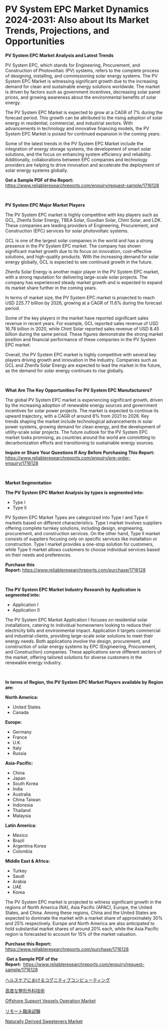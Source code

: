 <p><h1>PV System EPC Market Dynamics 2024-2031: Also about Its Market Trends, Projections, and Opportunities</h1></p><p><strong>PV System EPC Market Analysis and Latest Trends</strong></p>
<p><p>PV System EPC, which stands for Engineering, Procurement, and Construction of Photovoltaic (PV) systems, refers to the complete process of designing, installing, and commissioning solar energy systems. The PV System EPC Market is witnessing significant growth due to the increasing demand for clean and sustainable energy solutions worldwide. The market is driven by factors such as government incentives, decreasing solar panel prices, and growing awareness about the environmental benefits of solar energy.</p><p>The PV System EPC Market is expected to grow at a CAGR of 7% during the forecast period. This growth can be attributed to the rising adoption of solar energy in residential, commercial, and industrial sectors. With advancements in technology and innovative financing models, the PV System EPC Market is poised for continued expansion in the coming years.</p><p>Some of the latest trends in the PV System EPC Market include the integration of energy storage systems, the development of smart solar solutions, and the focus on enhancing system efficiency and reliability. Additionally, collaborations between EPC companies and technology providers are helping to drive innovation and accelerate the deployment of solar energy systems globally.</p></p>
<p><strong>Get a Sample PDF of the Report:&nbsp;</strong> <a href="https://www.reliableresearchreports.com/enquiry/request-sample/1716128">https://www.reliableresearchreports.com/enquiry/request-sample/1716128</a></p>
<p>&nbsp;</p>
<p><strong>PV System EPC Major Market Players</strong></p>
<p><p>The PV System EPC market is highly competitive with key players such as GCL, Zhenfa Solar Energy, TBEA Solar, Guodian Solar, Chint Solar, and LDK. These companies are leading providers of Engineering, Procurement, and Construction (EPC) services for solar photovoltaic systems.</p><p>GCL is one of the largest solar companies in the world and has a strong presence in the PV System EPC market. The company has shown significant market growth due to its focus on innovation, cost-effective solutions, and high-quality products. With the increasing demand for solar energy globally, GCL is expected to see continued growth in the future.</p><p>Zhenfa Solar Energy is another major player in the PV System EPC market, with a strong reputation for delivering large-scale solar projects. The company has experienced steady market growth and is expected to expand its market share further in the coming years. </p><p>In terms of market size, the PV System EPC market is projected to reach USD 225.77 billion by 2026, growing at a CAGR of 11.6% during the forecast period. </p><p>Some of the key players in the market have reported significant sales revenue in recent years. For example, GCL reported sales revenue of USD 16.78 billion in 2020, while Chint Solar reported sales revenue of USD 8.45 billion during the same period. These figures demonstrate the strong market position and financial performance of these companies in the PV System EPC market. </p><p>Overall, the PV System EPC market is highly competitive with several key players driving growth and innovation in the industry. Companies such as GCL and Zhenfa Solar Energy are expected to lead the market in the future, as the demand for solar energy continues to rise globally.</p></p>
<p>&nbsp;</p>
<p><strong>What Are The Key Opportunities For PV System EPC Manufacturers?</strong></p>
<p><p>The global PV System EPC market is experiencing significant growth, driven by the increasing adoption of renewable energy sources and government incentives for solar power projects. The market is expected to continue its upward trajectory, with a CAGR of around 8% from 2021 to 2026. Key trends shaping the market include technological advancements in solar power systems, growing demand for clean energy, and the development of utility-scale solar projects. The future outlook for the PV System EPC market looks promising, as countries around the world are committing to decarbonization efforts and transitioning to sustainable energy sources.</p></p>
<p><strong>Inquire or Share Your Questions If Any Before Purchasing This Report:</strong> <a href="https://www.reliableresearchreports.com/enquiry/pre-order-enquiry/1716128">https://www.reliableresearchreports.com/enquiry/pre-order-enquiry/1716128</a></p>
<p>&nbsp;</p>
<p><strong>Market Segmentation</strong></p>
<p><strong>The PV System EPC Market Analysis by types is segmented into:</strong></p>
<p><ul><li>Type I</li><li>Type II</li></ul></p>
<p><p>PV System EPC Market Types are categorized into Type I and Type II markets based on different characteristics. Type I market involves suppliers offering complete turnkey solutions, including design, engineering, procurement, and construction services. On the other hand, Type II market consists of suppliers focusing only on specific services like installation or construction. Type I market provides a one-stop solution for customers, while Type II market allows customers to choose individual services based on their needs and preferences.</p></p>
<p><strong>Purchase this Report:&nbsp;</strong><a href="https://www.reliableresearchreports.com/purchase/1716128">https://www.reliableresearchreports.com/purchase/1716128</a></p>
<p>&nbsp;</p>
<p><strong>The PV System EPC Market Industry Research by Application is segmented into:</strong></p>
<p><ul><li>Application I</li><li>Application II</li></ul></p>
<p><p>The PV System EPC Market Application I focuses on residential solar installations, catering to individual homeowners looking to reduce their electricity bills and environmental impact. Application II targets commercial and industrial clients, providing large-scale solar solutions to meet their energy needs. Both applications involve the design, procurement, and construction of solar energy systems by EPC (Engineering, Procurement, and Construction) companies. These applications serve different sectors of the market, offering tailored solutions for diverse customers in the renewable energy industry.</p></p>
<p>&nbsp;</p>
<p><strong>In terms of Region, the PV System EPC Market Players available by Region are:</strong></p>
<p>
    <p> <strong> North America: </strong>
        <ul>
            <li>United States</li>
            <li>Canada</li>
        </ul>
        </p> 
    <p> <strong> Europe: </strong>
        <ul>
            <li>Germany</li>
            <li>France</li>
            <li>U.K.</li>
            <li>Italy</li>
            <li>Russia</li>
        </ul>
        </p> 
    <p> <strong> Asia-Pacific: </strong>
        <ul>
            <li>China</li>
            <li>Japan</li>
            <li>South Korea</li>
            <li>India</li>
            <li>Australia</li>
            <li>China Taiwan</li>
            <li>Indonesia</li>
            <li>Thailand</li>
            <li>Malaysia</li>
        </ul>
        </p> 
    <p> <strong> Latin America: </strong>
        <ul>
            <li>Mexico</li>
            <li>Brazil</li>
            <li>Argentina Korea</li>
            <li>Colombia</li>
        </ul>
        </p> 
    <p> <strong> Middle East & Africa: </strong>
        <ul>
            <li>Turkey</li>
            <li>Saudi</li>
            <li>Arabia</li>
            <li>UAE</li>
            <li>Korea</li>
        </ul>
    </p>
    </p>
<p><p>The PV System EPC market is projected to witness significant growth in the regions of North America (NA), Asia Pacific (APAC), Europe, the United States, and China. Among these regions, China and the United States are expected to dominate the market with a market share of approximately 30% and 25% respectively. Europe and North America are also anticipated to hold substantial market shares of around 20% each, while the Asia Pacific region is forecasted to account for 15% of the market valuation.</p></p>
<p><strong>Purchase this Report: </strong><a href="https://www.reliableresearchreports.com/purchase/1716128">https://www.reliableresearchreports.com/purchase/1716128</a></p>
<p>&nbsp;<strong>Get a Sample PDF of the Report:&nbsp;&nbsp;</strong><a href="https://www.reliableresearchreports.com/enquiry/request-sample/1716128">https://www.reliableresearchreports.com/enquiry/request-sample/1716128</a></p>
<p><strong></strong></p>
<p><p><a href="https://github.com/dzy793153605/Market-Research-Report-List-1/blob/main/9700987183458.md">ヘルスケアにおけるコグニティブコンピューティング</a></p><p><a href="https://github.com/oafhukehf4709715/Market-Research-Report-List-1/blob/main/6960277183459.md">高度な整形外科技術</a></p><p><a href="https://summer-dogwood-3e9.notion.site/Decoding-the-Offshore-Support-Vessels-Operation-Market-A-Deep-Dive-into-the-Latest-Market-Trends-M-ea52743ac8374d1cba5323ddaad7b8e9">Offshore Support Vessels Operation Market</a></p><p><a href="https://medium.com/@dashawnmoen/%E9%81%A0%E9%9A%94%E5%8C%BB%E7%99%82%E8%A9%A6%E9%A8%93%E5%B8%82%E5%A0%B4%E8%AA%BF%E6%9F%BB%E3%83%AC%E3%83%9D%E3%83%BC%E3%83%88-%E3%81%9D%E3%81%AE%E6%AD%B4%E5%8F%B2%E3%81%A8%E4%BA%88%E6%B8%AC2024%E5%B9%B4%E3%81%8B%E3%82%892031%E5%B9%B4%E3%81%BE%E3%81%A7-4f0268991e4c">リモート臨床試験</a></p><p><a href="https://view.publitas.com/reportprime-1/naturally-derived-sweeteners-market-size-growth-and-forecast-from-2024-2031/">Naturally Derived Sweeteners Market</a></p></p>